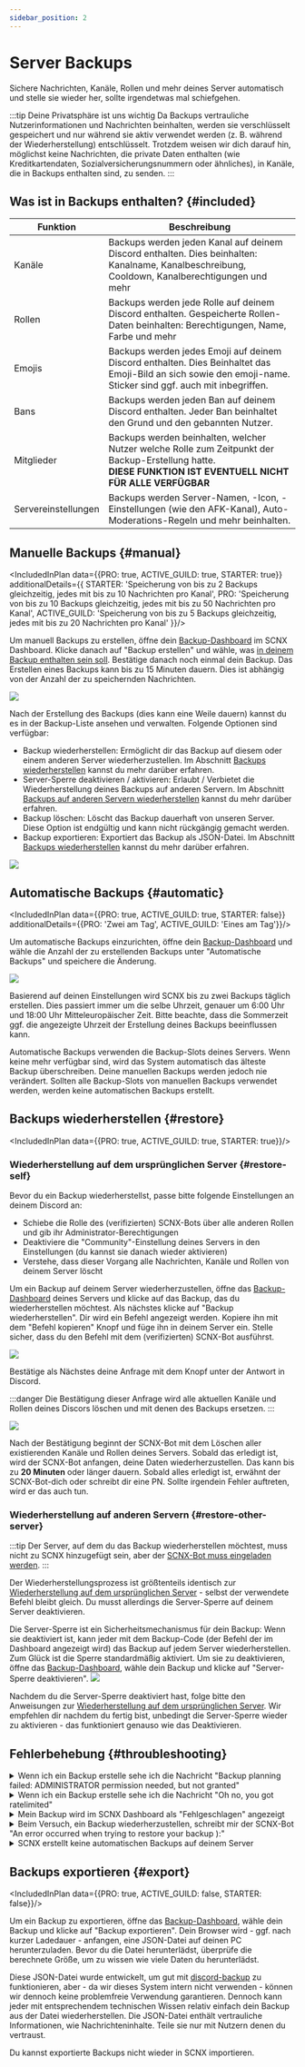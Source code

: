 ```yaml
---
sidebar_position: 2
---
```


# Server Backups

Sichere Nachrichten, Kanäle, Rollen und mehr deines Server automatisch und stelle sie wieder her, sollte irgendetwas mal schiefgehen.

:::tip Deine Privatsphäre ist uns wichtig
Da Backups vertrauliche Nutzerinformationen und Nachrichten beinhalten, werden sie verschlüsselt gespeichert und nur während sie aktiv verwendet werden (z. B. während der Wiederherstellung) entschlüsselt. Trotzdem weisen wir dich darauf hin, möglichst keine Nachrichten, die private Daten enthalten (wie Kreditkartendaten, Sozialversicherungsnummern oder ähnliches), in Kanäle, die in Backups enthalten sind, zu senden.
:::

## Was ist in Backups enthalten? {#included}

| Funktion            | Beschreibung                                                                                                                                                     |
|---------------------|------------------------------------------------------------------------------------------------------------------------------------------------------------------|
| Kanäle              | Backups werden jeden Kanal auf deinem Discord enthalten. Dies beinhalten: Kanalname, Kanalbeschreibung, Cooldown, Kanalberechtigungen und mehr                   |
| Rollen              | Backups werden jede Rolle auf deinem Discord enthalten. Gespeicherte Rollen-Daten beinhalten: Berechtigungen, Name, Farbe und mehr                               |
| Emojis              | Backups werden jedes Emoji auf deinem Discord enthalten. Dies Beinhaltet das Emoji-Bild an sich sowie den emoji-name. Sticker sind ggf. auch mit inbegriffen.    |
| Bans                | Backups werden jeden Ban auf deinem Discord enthalten. Jeder Ban beinhaltet den Grund und den gebannten Nutzer.                                                  |
| Mitglieder          | Backups werden beinhalten, welcher Nutzer welche Rolle zum Zeitpunkt der Backup-Erstellung hatte.<br/> **DIESE FUNKTION IST EVENTUELL NICHT FÜR ALLE VERFÜGBAR** |
| Servereinstellungen | Backups werden Server-Namen, -Icon, -Einstellungen (wie den AFK-Kanal), Auto-Moderations-Regeln und mehr beinhalten.                                             |

## Manuelle Backups {#manual}

<IncludedInPlan data={{PRO: true, ACTIVE_GUILD: true, STARTER: true}} additionalDetails={{
    STARTER: 'Speicherung von bis zu 2 Backups gleichzeitig, jedes mit bis zu 10 Nachrichten pro Kanal',
    PRO: 'Speicherung von bis zu 10 Backups gleichzeitig, jedes mit bis zu 50 Nachrichten pro Kanal',
    ACTIVE_GUILD: 'Speicherung von bis zu 5 Backups gleichzeitig, jedes mit bis zu 20 Nachrichten pro Kanal'
}}/>

Um manuell Backups zu erstellen, öffne dein [Backup-Dashboard](https://scnx.app/de/glink?page=backups) im SCNX Dashboard. Klicke danach auf "Backup erstellen" und wähle, was [in deinem Backup enthalten sein soll](#included). Bestätige danach noch einmal dein Backup.
Das Erstellen eines Backups kann bis zu 15 Minuten dauern. Dies ist abhängig von der Anzahl der zu speichernden Nachrichten.

![](@site/docs/assets/scnx/guilds/backups/create.png)

Nach der Erstellung des Backups (dies kann eine Weile dauern) kannst du es in der Backup-Liste ansehen und verwalten. Folgende Optionen sind verfügbar:
* Backup wiederherstellen: Ermöglicht dir das Backup auf diesem oder einem anderen Server wiederherzustellen. Im Abschnitt [Backups wiederherstellen](#restore) kannst du mehr darüber erfahren.
* Server-Sperre deaktivieren / aktivieren: Erlaubt / Verbietet die Wiederherstellung deines Backups auf anderen Servern. Im Abschnitt [Backups auf anderen Servern wiederherstellen](#restore-other-server) kannst du mehr darüber erfahren.
* Backup löschen: Löscht das Backup dauerhaft von unseren Server. Diese Option ist endgültig und kann nicht rückgängig gemacht werden.
* Backup exportieren: Exportiert das Backup als JSON-Datei. Im Abschnitt [Backups wiederherstellen](#export) kannst du mehr darüber erfahren.

![](@site/docs/assets/scnx/guilds/backups/backup.png)


## Automatische Backups {#automatic}

<IncludedInPlan data={{PRO: true, ACTIVE_GUILD: true, STARTER: false}}
                additionalDetails={{PRO: 'Zwei am Tag', ACTIVE_GUILD: 'Eines am Tag'}}/>

Um automatische Backups einzurichten, öffne dein [Backup-Dashboard](https://scnx.app/de/glink?page=backups) und wähle die Anzahl der zu erstellenden Backups unter "Automatische Backups" und speichere die Änderung.

![](@site/docs/assets/scnx/guilds/backups/automatic-backups.png)

Basierend auf deinen Einstellungen wird SCNX bis zu zwei Backups täglich erstellen. Dies passiert immer um die selbe Uhrzeit, genauer um 6:00 Uhr und 18:00 Uhr Mitteleuropäischer Zeit. Bitte beachte, dass die Sommerzeit ggf. die angezeigte Uhrzeit der Erstellung deines Backups beeinflussen kann.

Automatische Backups verwenden die Backup-Slots deines Servers. Wenn keine mehr verfügbar sind, wird das System automatisch das älteste Backup überschreiben. Deine manuellen Backups werden jedoch nie verändert. Sollten alle Backup-Slots von manuellen Backups verwendet werden, werden keine automatischen Backups erstellt.


## Backups wiederherstellen {#restore}
<IncludedInPlan data={{PRO: true, ACTIVE_GUILD: true, STARTER: true}}/>

### Wiederherstellung auf dem ursprünglichen Server {#restore-self}

Bevor du ein Backup wiederherstellst, passe bitte folgende Einstellungen an deinem Discord an:
* Schiebe die Rolle des (verifizierten) SCNX-Bots über alle anderen Rollen und gib ihr Administrator-Berechtigungen
* Deaktiviere die "Community"-Einstellung deines Servers in den Einstellungen (du kannst sie danach wieder aktivieren)
* Verstehe, dass dieser Vorgang alle Nachrichten, Kanäle und Rollen von deinem Server löscht

Um ein Backup auf deinem Server wiederherzustellen, öffne das [Backup-Dashboard](https://scnx.app/de/glink?page=backups) deines Servers und klicke auf das Backup, das du wiederherstellen möchtest. Als nächstes klicke auf "Backup wiederherstellen". Dir wird ein Befehl angezeigt werden. Kopiere ihn mit dem "Befehl kopieren" Knopf und füge ihn in deinem Server ein. Stelle sicher, dass du den Befehl mit dem (verifizierten) SCNX-Bot ausführst.

![](@site/docs/assets/scnx/guilds/backups/execute-command.png)

Bestätige als Nächstes deine Anfrage mit dem Knopf unter der Antwort in Discord.

:::danger
Die Bestätigung dieser Anfrage wird alle aktuellen Kanäle und Rollen deines Discors löschen und mit denen des Backups ersetzen.
:::

![](@site/docs/assets/scnx/guilds/backups/confirm.png)

Nach der Bestätigung beginnt der SCNX-Bot mit dem Löschen aller existierenden Kanäle und Rollen deines Servers. Sobald das erledigt ist, wird der SCNX-Bot anfangen, deine Daten wiederherzustellen. Das kann bis zu **20 Minuten** oder länger dauern. Sobald alles erledigt ist, erwähnt der SCNX-Bot-dich oder schreibt dir eine PN. Sollte irgendein Fehler auftreten, wird er das auch tun.

### Wiederherstellung auf anderen Servern {#restore-other-server}

:::tip
Der Server, auf dem du das Backup wiederherstellen möchtest, muss nicht zu SCNX hinzugefügt sein, aber der [SCNX-Bot muss eingeladen werden](https://sc-net.work/invite-scnx).
:::

Der Wiederherstellungsprozess ist größtenteils identisch zur [Wiederherstellung auf dem ursprünglichen Server](#restore-self) - selbst der verwendete Befehl bleibt gleich. Du musst allerdings die Server-Sperre auf deinem Server deaktivieren.

Die Server-Sperre ist ein Sicherheitsmechanismus für dein Backup: Wenn sie deaktiviert ist, kann jeder mit dem Backup-Code (der Befehl der im Dashboard angezeigt wird) das Backup auf jedem Server wiederherstellen. Zum Glück ist die Sperre standardmäßig aktiviert. Um sie zu deaktivieren, öffne das [Backup-Dashboard](https://scnx.app/de/glink?page=backups), wähle dein Backup und klicke auf "Server-Sperre deaktivieren".
![](@site/docs/assets/scnx/guilds/backups/disable-guild-lock.png)

Nachdem du die Server-Sperre deaktiviert hast, folge bitte den Anweisungen zur [Wiederherstellung auf dem ursprünglichen Server](#restore-self). Wir empfehlen dir nachdem du fertig bist, unbedingt die Server-Sperre wieder zu aktivieren - das funktioniert genauso wie das Deaktivieren.


## Fehlerbehebung {#throubleshooting}

<details>
    <summary>
        Wenn ich ein Backup erstelle sehe ich die Nachricht "Backup planning failed: ADMINISTRATOR permission needed,
        but not granted"
    </summary>
    <li>Stelle sicher, dass der (verifizierte) SCNX-Bot die Administrator Berechtigung hat und versuche es erneut.</li>
</details>
<details>
    <summary>
        Wenn ich ein Backup erstelle sehe ich die Nachricht "Oh no, you got ratelimited"
    </summary>
    Um die sichere Durchführung aller Aktivitäten sicherzustellen, begrenzen wir die Zahl der manuellen Backups, die ein Server in einem bestimmten Zeitraum erstellen kann.
    <li>Bitte warte so lange, wie in der Nachricht angegeben.</li>
</details>
<details>
    <summary>
        Mein Backup wird im SCNX Dashboard als "Fehlgeschlagen" angezeigt
    </summary>
    <li>Stelle sicher, dass der (verifizierte) SCNX-Bot die Administrator Berechtigung hat und versuche es erneut.</li>
    <li>Kontaktiere bei wiederholtem Auftreten [unser Team](https://scnx.app/de/help). Dieses wird dich bei der Problemsuche unterstützen.</li>
</details>
<details>
    <summary>
        Beim Versuch, ein Backup wiederherzustellen, schreibt mir der SCNX-Bot "An error occurred when trying to restore your backup ):"
    </summary>
    <li>Stelle sicher, dass der (verifizierte) SCNX-Bot die Administrator Berechtigung hat und versuche es erneut.</li>
    <li>Stelle sicher, dass du die "Community"-Einstellung deaktiviert hast und versuche es erneut.</li>
    <li>Stelle sicher, dass die Rolle des (verifizierte) SCNX-Bots über allen anderen Rollen steht und versuche es erneut</li>
    <li>Kontaktiere bei wiederholtem Auftreten [unser Team](https://scnx.app/de/help). Dieses wird dich bei der Problemsuche unterstützen.</li>
</details>
<details>
    <summary>
        SCNX erstellt keine automatischen Backups auf deinem Server
    </summary>
    <li>Stelle sicher, dass der (verifizierte) SCNX-Bot die Administrator Berechtigung hat und versuche es erneut.</li>
    <li>Stelle sicher, dasss du [diese Funktion](#automatic) wirklich aktiviert hast und alle Änderungen gespeichert hast.</li>
    <li>Stelle sicher, dass mindestens ein Backup-Slot nicht von einem manuellen Backup verwendet wird.</li>
    <li>Bitte warte 24 Stunden, damit automatisch ein Backup erstellt wird</li>
</details>

## Backups exportieren {#export}

<IncludedInPlan data={{PRO: true, ACTIVE_GUILD: false, STARTER: false}}/>

Um ein Backup zu exportieren, öffne das [Backup-Dashboard](https://scnx.app/de/glink?page=backups), wähle dein Backup und klicke auf "Backup exportieren". Dein Browser wird - ggf. nach kurzer Ladedauer - anfangen, eine JSON-Datei auf deinen PC herunterzuladen.
Bevor du die Datei herunterlädst, überprüfe die berechnete Größe, um zu wissen wie viele Daten du herunterlädst.

Diese JSON-Datei wurde entwickelt, um gut mit [discord-backup](https://github.com/Androz2091/discord-backup) zu funktionieren, aber - da wir dieses System intern nicht verwenden - können wir dennoch keine problemfreie Verwendung garantieren.
Dennoch kann jeder mit entsprechendem technischen Wissen relativ einfach dein Backup aus der Datei wiederherstellen.
Die JSON-Datei enthält vertrauliche Informationen, wie Nachrichteninhalte. Teile sie nur mit Nutzern denen du vertraust.

Du kannst exportierte Backups nicht wieder in SCNX importieren.
